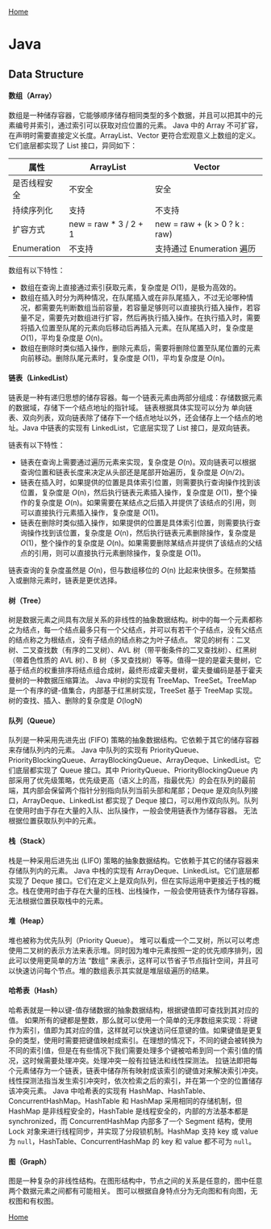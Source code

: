 [Home](../../README.md)

# Java

## Data Structure

#### 数组（Array）
数组是一种储存容器，它能够顺序储存相同类型的多个数据，并且可以把其中的元素编号并索引，通过索引可以获取对应位置的元素。
Java 中的 Array 不可扩容，在声明时需要直接定义长度。ArrayList、Vector 更符合宏观意义上数组的定义。它们底层都实现了 List 接口，异同如下：

属性 | ArrayList | Vector
-- | -- | --
是否线程安全 | 不安全 | 安全
持续序列化 | 支持 | 不支持
扩容方式 | new = raw * 3 / 2 + 1 | new = raw + (k > 0 ? k : raw)
Enumeration | 不支持 | 支持通过 Enumeration 遍历

数组有以下特性：
- 数组在查询上直接通过索引获取元素，复杂度是 *O*(1)，是极为高效的。
- 数组在插入时分为两种情况，在队尾插入或在非队尾插入，不过无论哪种情况，都需要先判断数组当前容量，若容量足够则可以直接执行插入操作，若容量不足，需要先对数组进行扩容，然后再执行插入操作。在执行插入时，需要将插入位置至队尾的元素向后移动后再插入元素。在队尾插入时，复杂度是 *O*(1)，平均复杂度是 *O*(n)。
- 数组在删除时类似插入操作，删除元素后，需要将删除位置至队尾位置的元素向前移动。删除队尾元素时，复杂度是 *O*(1)，平均复杂度是 *O*(n)。

#### 链表（LinkedList）
链表是一种有递归思想的储存容器。每一个链表元素由两部分组成：存储数据元素的数据域，存储下一个结点地址的指针域。
链表根据具体实现可以分为 单向链表、双向列表，双向链表除了储存下一个结点地址以外，还会储存上一个结点的地址。Java 中链表的实现有 LinkedList，它底层实现了 List 接口，是双向链表。

链表有以下特性：
- 链表在查询上需要通过遍历元素来实现，复杂度是 *O*(n)。双向链表可以根据查询位置和链表长度来决定从头部还是尾部开始遍历，复杂度是 *O*(n/2)。
- 链表在插入时，如果提供的位置是具体索引位置，则需要执行查询操作找到该位置，复杂度是 *O*(n)，然后执行链表元素插入操作，复杂度是 *O*(1)，整个操作的复杂度是 *O*(n)。如果需要在某结点之后插入并提供了该结点的引用，则可以直接执行元素插入操作，复杂度是 *O*(1)。
- 链表在删除时类似插入操作，如果提供的位置是具体索引位置，则需要执行查询操作找到该位置，复杂度是 *O*(n)，然后执行链表元素删除操作，复杂度是 *O*(1)，整个操作的复杂度是 *O*(n)。如果需要删除某结点并提供了该结点的父结点的引用，则可以直接执行元素删除操作，复杂度是 *O*(1)。

链表查询的复杂度虽然是 *O*(n)，但与数组移位的 *O*(n) 比起来快很多。在频繁插入或删除元素时，链表是更优选择。

#### 树（Tree）
树是数据元素之间具有次层关系的非线性的抽象数据结构。树中的每一个元素都称之为结点，每一个结点最多只有一个父结点，并可以有若干个子结点，没有父结点的结点称之为根结点，没有子结点的结点称之为叶子结点。
常见的树有：二叉树、二叉查找数（有序的二叉树）、AVL 树（带平衡条件的二叉查找树）、红黑树（带着色性质的 AVL 树）、B 树（多叉查找树）等等。值得一提的是霍夫曼树，它基于结点的权重排序将结点组合成树，最终形成霍夫曼树，霍夫曼编码是基于霍夫曼树的一种数据压缩算法。
Java 中树的实现有 TreeMap、TreeSet。TreeMap 是一个有序的键-值集合，内部基于红黑树实现，TreeSet 基于 TreeMap 实现。树的查找、插入、删除的复杂度是 *O*(logN)

#### 队列（Queue）
队列是一种采用先进先出 (FIFO) 策略的抽象数据结构。它依赖于其它的储存容器来存储队列内的元素。
Java 中队列的实现有 PriorityQueue、PriorityBlockingQueue、ArrayBlockingQueue、ArrayDeque、LinkedList。它们底层都实现了 Queue 接口。其中 PriorityQueue、PriorityBlockingQueue 内部采用了优先级策略，优先级更高（语义上的高，指最优先）的会在队列的最前端，其内部会保留两个指针分别指向队列当前头部和尾部；Deque 是双向队列接口，ArrayDeque、LinkedList 都实现了 Deque 接口，可以用作双向队列。队列在使用时由于存在大量的入队、出队操作，一般会使用链表作为储存容器。
无法根据位置获取队列中的元素。

#### 栈（Stack）
栈是一种采用后进先出 (LIFO) 策略的抽象数据结构。它依赖于其它的储存容器来存储队列内的元素。
Java 中栈的实现有 ArrayDeque、LinkedList。它们底层都实现了 Deque 接口。它们在定义上是双向队列，但在实际运用中更接近于栈的概念。栈在使用时由于存在大量的压栈、出栈操作，一般会使用链表作为储存容器。
无法根据位置获取栈中的元素。

#### 堆（Heap）
堆也被称为优先队列（Priority Queue）。
堆可以看成一个二叉树，所以可以考虑使用二叉树的表示方法来表示堆。同时因为堆中元素按照一定的优先顺序排列，因此可以使用更简单的方法 “数组” 来表示，这样可以节省子节点指针空间，并且可以快速访问每个节点。堆的数组表示其实就是堆层级遍历的结果。

#### 哈希表（Hash）
哈希表就是一种以键-值存储数据的抽象数据结构，根据键值即可查找到其对应的值。
如果所有的键都是整数，那么就可以使用一个简单的无序数组来实现：将键作为索引，值即为其对应的值，这样就可以快速访问任意键的值。如果键值是更复杂的类型，使用时需要把键值映射成索引。在理想的情况下，不同的键会被转换为不同的索引值，但是在有些情况下我们需要处理多个键被哈希到同一个索引值的情况，这时候需要处理冲突。处理冲突一般有拉链法和线性探测法。
拉链法即把每个元素储存为一个链表，链表中储存所有映射成该索引的键值对来解决索引冲突。线性探测法指当发生索引冲突时，依次检索之后的索引，并在第一个空的位置储存该冲突元素。
Java 中哈希表的实现有 HashMap、HashTable、ConcurrentHashMap。HashTable 和 HashMap 采用相同的存储机制，但 HashMap 是非线程安全的，HashTable 是线程安全的，内部的方法基本都是 synchronized，而 ConcurrentHashMap 内部多了一个 Segment 结构，使用 Lock 对象来进行线程同步，并实现了分段锁机制。HashMap 支持 key 或 value 为 `null`，HashTable、ConcurrentHashMap 的 key 和 value 都不可为 `null`。

#### 图（Graph）
图是一种复杂的非线性结构。在图形结构中，节点之间的关系是任意的，图中任意两个数据元素之间都有可能相关。
图可以根据自身特点分为无向图和有向图，无权图和有权图。

[Home](../../README.md)

